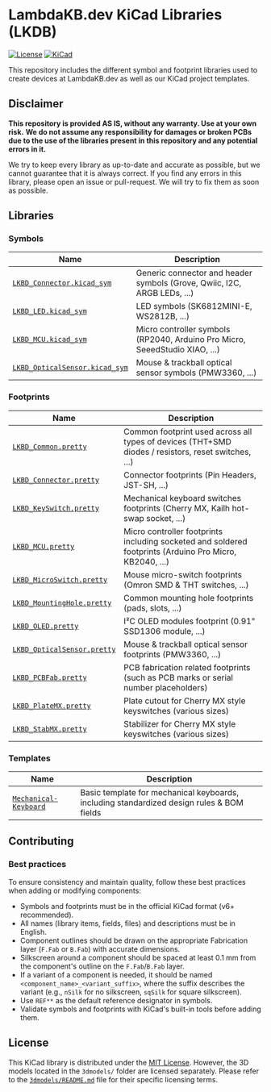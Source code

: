 # LambdaKB.dev KiCad Libraries (LKDB)

[![License](https://img.shields.io/badge/License-MIT-00ad00?style=for-the-badge&logo=opensourceinitiative&logoColor=white)](/LICENSE)
[![KiCad](https://img.shields.io/badge/KiCad-v9-orange?style=for-the-badge&logo=kicad&logoColor=white&logoSize=auto)](https://www.kicad.org/)

This repository includes the different symbol and footprint libraries used to create devices at LambdaKB.dev as well as our KiCad project templates.

## Disclaimer

**This repository is provided AS IS, without any warranty. Use at your own risk.**
**We do not assume any responsibility for damages or broken PCBs due to the use of the libraries present in this repository and any potential errors in it.**

We try to keep every library as up-to-date and accurate as possible, but we cannot guarantee that it is always correct.
If you find any errors in this library, please open an issue or pull-request. We will try to fix them as soon as possible.

## Libraries

### Symbols

| Name                             | Description                                                                 |
| -------------------------------- | --------------------------------------------------------------------------- |
| [`LKBD_Connector.kicad_sym`]     | Generic connector and header symbols (Grove, Qwiic, I2C, ARGB LEDs, ...)    |
| [`LKBD_LED.kicad_sym`]           | LED symbols (SK6812MINI-E, WS2812B, ...)                                    |
| [`LKBD_MCU.kicad_sym`]           | Micro controller symbols (RP2040, Arduino Pro Micro, SeeedStudio XIAO, ...) |
| [`LKBD_OpticalSensor.kicad_sym`] | Mouse & trackball optical sensor symbols (PMW3360, ...)                     |

[`LKBD_Connector.kicad_sym`]: symbols/README.md#lkbd_connectorkicad_sym
[`LKBD_LED.kicad_sym`]: symbols/README.md#lkbd_ledkicad_sym
[`LKBD_MCU.kicad_sym`]: symbols/README.md#lkbd_mcukicad_sym
[`LKBD_OpticalSensor.kicad_sym`]: symbols/README.md#lkbd_opticalsensorkicad_sym

### Footprints

| Name                          | Description                                                                                             |
| ----------------------------- | ------------------------------------------------------------------------------------------------------- |
| [`LKBD_Common.pretty`]        | Common footprint used across all types of devices (THT+SMD diodes / resistors, reset switches, ...)     |
| [`LKBD_Connector.pretty`]     | Connector footprints (Pin Headers, JST-SH, ...)                                                         |
| [`LKBD_KeySwitch.pretty`]     | Mechanical keyboard switches footprints (Cherry MX, Kailh hot-swap socket, ...)                         |
| [`LKBD_MCU.pretty`]           | Micro controller footprints including socketed and soldered footprints (Arduino Pro Micro, KB2040, ...) |
| [`LKBD_MicroSwitch.pretty`]   | Mouse micro-switch footprints (Omron SMD & THT switches, ...)                                           |
| [`LKBD_MountingHole.pretty`]  | Common mounting hole footprints (pads, slots, ...)                                                      |
| [`LKBD_OLED.pretty`]          | I²C OLED modules footprint (0.91" SSD1306 module, ...)                                                  |
| [`LKBD_OpticalSensor.pretty`] | Mouse & trackball optical sensor footprints (PMW3360, ...)                                              |
| [`LKBD_PCBFab.pretty`]        | PCB fabrication related footprints (such as PCB marks or serial number placeholders)                    |
| [`LKBD_PlateMX.pretty`]       | Plate cutout for Cherry MX style keyswitches (various sizes)                                            |
| [`LKBD_StabMX.pretty`]        | Stabilizer for Cherry MX style keyswitches (various sizes)                                              |

[`LKBD_Common.pretty`]: footprints/README.md#lkbd_commonpretty
[`LKBD_Connector.pretty`]: footprints/README.md#lkbd_connectorpretty
[`LKBD_KeySwitch.pretty`]: footprints/README.md#lkbd_keyswitchpretty
[`LKBD_MCU.pretty`]: footprints/README.md#lkbd_mcupretty
[`LKBD_MicroSwitch.pretty`]: footprints/README.md#lkbd_microswitchpretty
[`LKBD_MountingHole.pretty`]: footprints/README.md#lkbd_mountingholepretty
[`LKBD_OLED.pretty`]: footprints/README.md#lkbd_oledpretty
[`LKBD_OpticalSensor.pretty`]: footprints/README.md#lkbd_opticalsensorpretty
[`LKBD_PCBFab.pretty`]: footprints/README.md#lkbd_pcbfabpretty
[`LKBD_PlateMX.pretty`]: footprints/README.md#lkbd_platemxpretty
[`LKBD_StabMX.pretty`]: footprints/README.md#lkbd_stabmxpretty

### Templates

| Name                    | Description                                                                               |
| ----------------------- | ----------------------------------------------------------------------------------------- |
| [`Mechanical-Keyboard`] | Basic template for mechanical keyboards, including standardized design rules & BOM fields |

[`Mechanical-Keyboard`]: templates/Mechanical-Keyboard

## Contributing

### Best practices

To ensure consistency and maintain quality, follow these best practices when adding or modifying components:

- Symbols and footprints must be in the official KiCad format (v6+ recommended).
- All names (library items, fields, files) and descriptions must be in English.
- Component outlines should be drawn on the appropriate Fabrication layer (`F.Fab` or `B.Fab`) with accurate dimensions.
- Silkscreen around a component should be spaced at least 0.1 mm from the component's outline on the `F.Fab`/`B.Fab` layer.
- If a variant of a component is needed, it should be named `<component_name>_<variant_suffix>`, where the suffix describes the variant (e.g., `nSilk` for no silkscreen, `sqSilk` for square silkscreen).
- Use `REF**` as the default reference designator in symbols.
- Validate symbols and footprints with KiCad's built-in tools before adding them.

## License

This KiCad library is distributed under the [MIT License](/LICENSE). However, the 3D models located in the `3dmodels/` folder are licensed separately. Please refer to the [`3dmodels/README.md`](3dmodels/README.md) file for their specific licensing terms.
